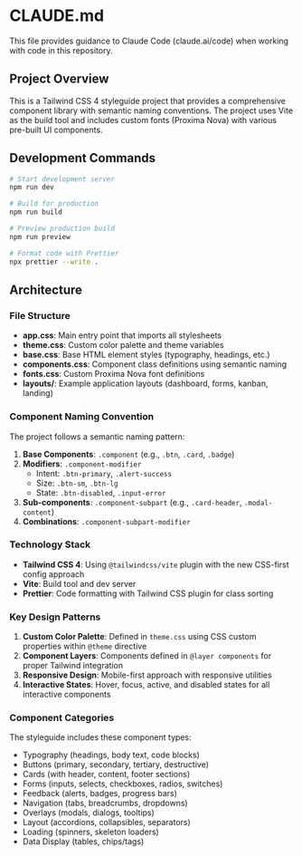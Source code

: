 # CLAUDE.md

This file provides guidance to Claude Code (claude.ai/code) when working with code in this repository.

## Project Overview

This is a Tailwind CSS 4 styleguide project that provides a comprehensive component library with semantic naming conventions. The project uses Vite as the build tool and includes custom fonts (Proxima Nova) with various pre-built UI components.

## Development Commands

```bash
# Start development server
npm run dev

# Build for production
npm run build

# Preview production build
npm run preview

# Format code with Prettier
npx prettier --write .
```

## Architecture

### File Structure
- **app.css**: Main entry point that imports all stylesheets
- **theme.css**: Custom color palette and theme variables
- **base.css**: Base HTML element styles (typography, headings, etc.)
- **components.css**: Component class definitions using semantic naming
- **fonts.css**: Custom Proxima Nova font definitions
- **layouts/**: Example application layouts (dashboard, forms, kanban, landing)

### Component Naming Convention

The project follows a semantic naming pattern:

1. **Base Components**: `.component` (e.g., `.btn`, `.card`, `.badge`)
2. **Modifiers**: `.component-modifier`
   - Intent: `.btn-primary`, `.alert-success`
   - Size: `.btn-sm`, `.btn-lg`
   - State: `.btn-disabled`, `.input-error`
3. **Sub-components**: `.component-subpart` (e.g., `.card-header`, `.modal-content`)
4. **Combinations**: `.component-subpart-modifier`

### Technology Stack
- **Tailwind CSS 4**: Using `@tailwindcss/vite` plugin with the new CSS-first config approach
- **Vite**: Build tool and dev server
- **Prettier**: Code formatting with Tailwind CSS plugin for class sorting

### Key Design Patterns

1. **Custom Color Palette**: Defined in `theme.css` using CSS custom properties within `@theme` directive
2. **Component Layers**: Components defined in `@layer components` for proper Tailwind integration
3. **Responsive Design**: Mobile-first approach with responsive utilities
4. **Interactive States**: Hover, focus, active, and disabled states for all interactive components

### Component Categories

The styleguide includes these component types:
- Typography (headings, body text, code blocks)
- Buttons (primary, secondary, tertiary, destructive)
- Cards (with header, content, footer sections)
- Forms (inputs, selects, checkboxes, radios, switches)
- Feedback (alerts, badges, progress bars)
- Navigation (tabs, breadcrumbs, dropdowns)
- Overlays (modals, dialogs, tooltips)
- Layout (accordions, collapsibles, separators)
- Loading (spinners, skeleton loaders)
- Data Display (tables, chips/tags)